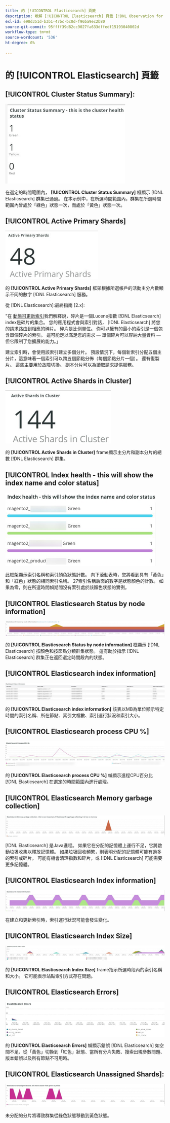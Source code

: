 ```yaml
---
title: 的 [!UICONTROL Elasticsearch] 頁籤
description: 瞭解 [!UICONTROL Elasticsearch] 頁籤 [!DNL Observation for Adobe Commerce]。
exl-id: e98d351d-b3b1-47bc-bc0d-f96ba9ec2b80
source-git-commit: 95ffff39d82cc9027fa633dffedf15193040802d
workflow-type: tm+mt
source-wordcount: '536'
ht-degree: 0%

---
```


# 的 [!UICONTROL Elasticsearch] 頁籤

## [!UICONTROL Cluster Status Summary]:

![群集狀態摘要](../../assets/tools/cluster-status-summary.jpg)

在選定的時間範圍內， **[!UICONTROL Cluster Status Summary]** 框顯示 [!DNL Elasticsearch] 群集已通過。 在本示例中，在所選時間範圍內，群集在所選時間範圍內曾處於「綠色」狀態一次，而處於「黃色」狀態一次。

## [!UICONTROL Active Primary Shards]

![活動主分片](../../assets/tools/active-primary-shards.jpg)

的 **[!UICONTROL Active Primary Shards]** 框架根據所選帳戶的活動主分片數顯示不同的數字 [!DNL Elasticsearch] 服務。

從 [!DNL Elasticsearch]:最終指南 [2.x]:

&quot;在 [動態可更新索引](https://www.elastic.co/guide/en/elasticsearch/guide/2.x/dynamic-indices.html)我們解釋說，碎片是一個Lucene指數 [!DNL Elasticsearch] index是碎片的集合。 您的應用程式會與索引對話， [!DNL Elasticsearch] 將您的請求路由到相應的碎片。 碎片是比例單位。 你可以擁有的最小的索引是一個包含單個碎片的索引。 這可能足以滿足您的需求 — 單個碎片可以容納大量資料 — 但它限制了您擴展的能力。」

建立索引時，會使用該索引建立多個分片。 預設情況下，每個新索引分配五個主分片，這意味著一個索引可以跨五個節點分佈（每個節點分片一個）。 還有復製片。 這些主要用於故障切換。 副本分片可以為讀取請求提供服務。

## [!UICONTROL Active Shards in Cluster]

![群集中的活動分片](../../assets/tools/active-shards-in-cluster.jpg)

的 **[!UICONTROL Active Shards in Cluster]** frame顯示主分片和副本分片的總數 [!DNL Elasticsearch] 群集。

## [!UICONTROL Index health - this will show the index name and color status]

![索引健康](../../assets/tools/index-health.jpg)

此框架顯示索引名稱和索引顏色狀態計數。 向下滾動表時，您將看到具有「黃色」和「紅色」狀態的相同索引名稱。 27索引名稱后面的數字是狀態顏色的計數。 如果為零，則在所選時間幀期間沒有索引處於該顏色狀態的實例。

## [!UICONTROL Elasticsearch Status by node information]

![Elasticsearch狀態](../../assets/tools/elasticsearch-status-by-node.jpg)

的 **[!UICONTROL Elasticsearch Status by node information]** 框顯示 [!DNL Elasticsearch] 按顏色和按節點分類群集狀態。 這有助於指示 [!DNL Elasticsearch] 群集正在返回選定時間段內的狀態。

## [!UICONTROL Elasticsearch index information]

![Elasticsearch索引資訊](../../assets/tools/elasticsearch-tab-elasticsearch-index-information-image-1.jpg)

的 **[!UICONTROL Elasticsearch index information]** 該表以MB為單位顯示特定時間的索引名稱、所在節點、索引文檔數、索引運行狀況和索引大小。

## [!UICONTROL Elasticsearch process CPU %]

![Elasticsearch進程CPU](../../assets/tools/elasticsearch-process-cpu.jpg)

的 **[!UICONTROL Elasticsearch process CPU %]** 幀顯示進程CPU百分比 [!DNL Elasticsearch] 在選定的時間範圍內進行處理。

## [!UICONTROL Elasticsearch Memory garbage collection]

![Elasticsearch記憶體垃圾](../../assets/tools/elasticsearch-memory-garbage.jpg)

[!DNL Elasticsearch] 是Java進程。 如果它在分配的記憶體上運行不足，它將啟動垃圾收集以釋放記憶體。 如果垃圾回收頻繁，則表明分配的記憶體可能有過多的索引或碎片。 可能有機會清理指數和碎片，或 [!DNL Elasticsearch] 可能需要更多記憶體。

## [!UICONTROL Elasticsearch Index information]

![Elasticsearch索引資訊](../../assets/tools/elasticsearch-index-information-2.jpg)

在建立和更新索引時，索引運行狀況可能會發生變化。

## [!UICONTROL Elasticsearch Index Size]

![Elasticsearch索引大小](../../assets/tools/elasticsearch-index-size.jpg)

的 **[!UICONTROL Elasticsearch Index Size]** frame指示所選時段內的索引名稱和大小。 它可能表示站點索引方式存在問題。

## [!UICONTROL Elasticsearch Errors]

![Elasticsearch錯誤](../../assets/tools/elasticsearch-tab-elasticsearch-errors.jpg)

的 **[!UICONTROL Elasticsearch Errors]** 幀顯示錯誤 [!DNL Elasticsearch] 如空間不足、從「黃色」切換到「紅色」狀態、當所有分片失敗、搜索出現參數問題、版本錯誤以及所有節點不可用時。

## [!UICONTROL Elasticsearch Unassigned Shards]:

![Elasticsearch未分配的分片](../../assets/tools/elasticsearch-unassigned-shards.jpg)

未分配的分片將導致群集從綠色狀態移動到黃色狀態。
